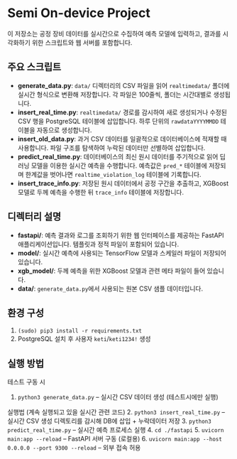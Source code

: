 # Semi On-device Project

이 저장소는 공정 장비 데이터를 실시간으로 수집하여 예측 모델에 입력하고, 결과를 시각화하기 위한 스크립트와 웹 서버를 포함합니다.

## 주요 스크립트

- **generate_data.py**: `data/` 디렉터리의 CSV 파일을 읽어 `realtimedata/` 폴더에 실시간 형식으로 변환해 저장합니다. 각 파일은 100줄씩, 폴더는 시간대별로 생성됩니다.
- **insert_real_time.py**: `realtimedata/` 경로를 감시하여 새로 생성되거나 수정된 CSV 행을 PostgreSQL 테이블에 삽입합니다. 하루 단위의 `rawdataYYYYMMDD` 테이블을 자동으로 생성합니다.
- **insert_old_data.py**: 과거 CSV 데이터를 일괄적으로 데이터베이스에 적재할 때 사용합니다. 파일 구조를 탐색하여 누락된 데이터만 선별하여 삽입합니다.
- **predict_real_time.py**: 데이터베이스의 최신 원시 데이터를 주기적으로 읽어 딥러닝 모델을 이용한 실시간 예측을 수행합니다. 예측값은 `pred_*` 테이블에 저장되며 한계값을 벗어나면 `realtime_violation_log` 테이블에 기록합니다.
- **insert_trace_info.py**: 저장된 원시 데이터에서 공정 구간을 추출하고, XGBoost 모델로 두께 예측을 수행한 뒤 `trace_info` 테이블에 저장합니다.

## 디렉터리 설명

- **fastapi/**: 예측 결과와 로그를 조회하기 위한 웹 인터페이스를 제공하는 FastAPI 애플리케이션입니다. 템플릿과 정적 파일이 포함되어 있습니다.
- **model/**: 실시간 예측에 사용되는 TensorFlow 모델과 스케일러 파일이 저장되어 있습니다.
- **xgb_model/**: 두께 예측을 위한 XGBoost 모델과 관련 메타 파일이 들어 있습니다.
- **data/**: `generate_data.py`에서 사용되는 원본 CSV 샘플 데이터입니다.

## 환경 구성

1. `(sudo) pip3 install -r requirements.txt`
2. PostgreSQL 설치 후 사용자 `keti`/`keti1234!` 생성

## 실행 방법
테스트 구동 시
1. `python3 generate_data.py` – 실시간 CSV 데이터 생성 (테스트시에만 실행)

실행법 (계속 실행되고 있을 실시간 관련 코드)
2. `python3 insert_real_time.py` – 실시간 CSV 생성 디렉토리를 감시해 DB에 삽입 + 누락데이터 저장
3. `python3 predict_real_time.py` – 실시간 예측 프로세스 실행
4. `cd ./fastapi`
5. `uvicorn main:app --reload` – FastAPI 서버 구동 (로컬용)
6. `uvicorn main:app --host 0.0.0.0 --port 9300 --reload` – 외부 접속 허용